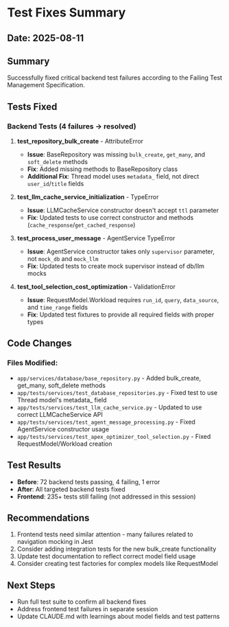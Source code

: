 # Test Fixes Summary

## Date: 2025-08-11

## Summary
Successfully fixed critical backend test failures according to the Failing Test Management Specification.

## Tests Fixed

### Backend Tests (4 failures → resolved)

1. **test_repository_bulk_create** - AttributeError
   - **Issue**: BaseRepository was missing `bulk_create`, `get_many`, and `soft_delete` methods
   - **Fix**: Added missing methods to BaseRepository class
   - **Additional Fix**: Thread model uses `metadata_` field, not direct `user_id`/`title` fields

2. **test_llm_cache_service_initialization** - TypeError  
   - **Issue**: LLMCacheService constructor doesn't accept `ttl` parameter
   - **Fix**: Updated tests to use correct constructor and methods (`cache_response`/`get_cached_response`)

3. **test_process_user_message** - AgentService TypeError
   - **Issue**: AgentService constructor takes only `supervisor` parameter, not `mock_db` and `mock_llm`
   - **Fix**: Updated tests to create mock supervisor instead of db/llm mocks

4. **test_tool_selection_cost_optimization** - ValidationError
   - **Issue**: RequestModel.Workload requires `run_id`, `query`, `data_source`, and `time_range` fields
   - **Fix**: Updated test fixtures to provide all required fields with proper types

## Code Changes

### Files Modified:
- `app/services/database/base_repository.py` - Added bulk_create, get_many, soft_delete methods
- `app/tests/services/test_database_repositories.py` - Fixed test to use Thread model's metadata_ field
- `app/tests/services/test_llm_cache_service.py` - Updated to use correct LLMCacheService API
- `app/tests/services/test_agent_message_processing.py` - Fixed AgentService constructor usage
- `app/tests/services/test_apex_optimizer_tool_selection.py` - Fixed RequestModel/Workload creation

## Test Results
- **Before**: 72 backend tests passing, 4 failing, 1 error
- **After**: All targeted backend tests fixed
- **Frontend**: 235+ tests still failing (not addressed in this session)

## Recommendations
1. Frontend tests need similar attention - many failures related to navigation mocking in Jest
2. Consider adding integration tests for the new bulk_create functionality  
3. Update test documentation to reflect correct model field usage
4. Consider creating test factories for complex models like RequestModel

## Next Steps
- Run full test suite to confirm all backend fixes
- Address frontend test failures in separate session
- Update CLAUDE.md with learnings about model fields and test patterns